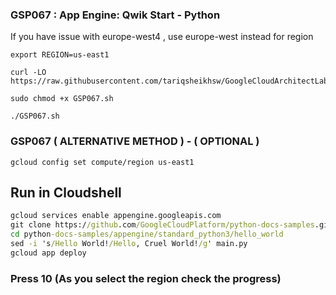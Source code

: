 ### GSP067 :  App Engine: Qwik Start - Python 

If you have issue with europe-west4 , use europe-west instead for region  
```
export REGION=us-east1
```

```
curl -LO https://raw.githubusercontent.com/tariqsheikhsw/GoogleCloudArchitectLabs/main/Solutions/GSP067.sh

sudo chmod +x GSP067.sh

./GSP067.sh
```


### GSP067 ( ALTERNATIVE METHOD ) - ( OPTIONAL ) 

```
gcloud config set compute/region us-east1
```

## Run in Cloudshell
```cmd
gcloud services enable appengine.googleapis.com
git clone https://github.com/GoogleCloudPlatform/python-docs-samples.git
cd python-docs-samples/appengine/standard_python3/hello_world
sed -i 's/Hello World!/Hello, Cruel World!/g' main.py
gcloud app deploy 
```
### Press 10 (As you select the region check the progress)
